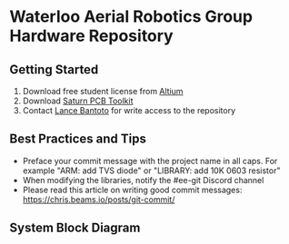# Waterloo Aerial Robotics Group Hardware Repository

## Getting Started

1. Download free student license from [Altium](https://www.altium.com/solutions/academic-programs/student-licenses)
2. Download [Saturn PCB Toolkit](http://www.saturnpcb.com/pcb_toolkit/)
3. Contact [Lance Bantoto](https://github.com/lwbantoto) for write access to the repository

## Best Practices and Tips
- Preface your commit message with the project name in all caps. For example "ARM: add TVS diode" or "LIBRARY: add 10K 0603 resistor"
- When modifying the libraries, notify the #ee-git Discord channel 
- Please read this article on writing good commit messages: https://chris.beams.io/posts/git-commit/

## System Block Diagram
